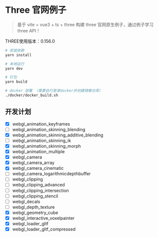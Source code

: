 # Three 官网例子

> 基于 vite + vue3 + ts + three 构建 three 官网原生例子，通过例子学习 three API！

THREE使用版本：0.156.0

```bash
# 安装依赖
yarn install

# 本地运行
yarn dev

# 打包
yarn build

# docker 部署 （需要自行登录docker并创建镜像仓库）
./docker/docker_build.sh
```

## 开发计划

- [X] webgl_animation_keyframes
- [ ] webgl_animation_skinning_blending
- [X] webgl_animation_skinning_additive_blending
- [ ] webgl_animation_skinning_ik
- [x] webgl_animation_skinning_morph
- [x] webgl_animation_multiple
- [x] webgl_camera
- [x] webgl_camera_array
- [x] webgl_camera_cinematic
- [ ] webgl_camera_logarithmicdepthbuffer
- [ ] webgl_clipping
- [ ] webgl_clipping_advanced
- [ ] webgl_clipping_intersection
- [ ] webgl_clipping_stencil
- [ ] webgl_decals
- [ ] webgl_depth_texture
- [x] webgl_geometry_cube
- [x] webgl_interactive_voxelpainter
- [x] webgl_loader_gltf
- [x] webgl_loader_gltf_compressed
